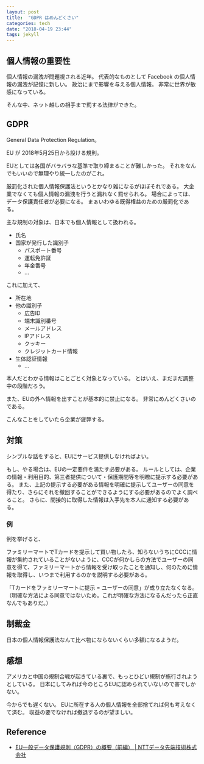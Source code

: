```yaml
---
layout: post
title:  "GDPR はめんどくさい"
categories: tech
date: "2018-04-19 23:44"
tags: jekyll
---
```


## 個人情報の重要性

個人情報の漏洩が問題視される近年。
代表的なものとして Facebook の個人情報の漏洩が記憶に新しい。
政治にまで影響を与える個人情報。
非常に世界が敏感になっている。

そんな中、ネット越しの相手まで罰する法律ができた。

## GDPR

General Data Protection Regulation。

EU が 2018年5月25日から設ける規則。

EUとしては各国がバラバラな基準で取り締まることが難しかった。
それをなんでもいいので無理やり統一したのがこれ。

厳罰化された個人情報保護法というとかなり雑になるがほぼそれである。
大企業でなくても個人情報の漏洩を行うと漏れなく罰せられる。
場合によっては、データ保護責任者が必要になる。
まぁいわゆる既得権益のための厳罰化である。

主な規制の対象は、日本でも個人情報として扱われる。

- 氏名
- 国家が発行した識別子
  - パスポート番号
  - 運転免許証
  - 年金番号
  - ...

これに加えて、

- 所在地
- 他の識別子
  - 広告ID
  - 端末識別番号
  - メールアドレス
  - IPアドレス
  - クッキー
  - クレジットカード情報
- 生体認証情報
  - ...

本人だとわかる情報はことごとく対象となっている。
とはいえ、まだまだ調整中の段階だろう。

また、EUの外へ情報を出すことが基本的に禁止になる。
非常にめんどくさいのである。

こんなことをしていたら企業が疲弊する。

## 対策

シンプルな話をすると、EUにサービス提供しなければよい。

もし、やる場合は、EUの一定要件を満たす必要がある。
ルールとしては、企業の情報・利用目的、第三者提供について・保護期間等を明瞭に提示する必要がある。
また、上記の提示する必要がある情報を明確に提示してユーザーの同意を得たり、さらにそれを撤回することができるようにする必要があるのでよく調べること。
さらに、間接的に取得した情報は入手先を本人に通知する必要がある。

### 例

例を挙げると、

ファミリーマートでTカードを提示して買い物したら、知らないうちにCCCに情報が集約されていることがないように、CCCが何かしらの方法でユーザーの同意を得て、ファミリーマートから情報を受け取ったことを通知し、何のために情報を取得し、いつまで利用するのかを説明する必要がある。

「Tカードをファミリーマートに提示 = ユーザーの同意」が成り立たなくなる。
（明確な方法による同意ではないため。これが明確な方法になるんだったら正直なんでもありだ。）

## 制裁金

日本の個人情報保護法なんて比べ物にならないくらい多額になるようだ。

## 感想

アメリカと中国の規制合戦が起きている裏で、もっとひどい規制が施行されようとしている。
日本にしてみれば今のところEUに認められていないので害でしかない。

今からでも遅くない。
EUに所在する人の個人情報を全部捨てれば何も考えなくて済む。
収益の要でなければ撤退するのが望ましい。

## Reference

- [EU一般データ保護規則（GDPR）の概要（前編） \| NTTデータ先端技術株式会社](http://www.intellilink.co.jp/article/column/security-gdpr01.html)
